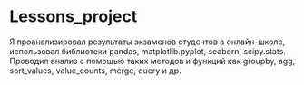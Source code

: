 # Lessons_project
Я проанализировал результаты экзаменов студентов в онлайн-школе, использовал библиотеки pandas, matplotlib.pyplot, seaborn, scipy.stats. Проводил анализ с помощью таких методов и функций как groupby, agg, sort_values, 
value_counts, merge, query и др.
